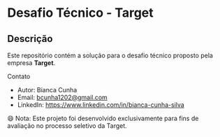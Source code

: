 # Desafio Técnico - Target

## Descrição
Este repositório contém a solução para o desafio técnico proposto pela empresa **Target**.

Contato
- Autor: Bianca Cunha
- Email: bcunha1202@gmail.com
- LinkedIn: https://www.linkedin.com/in/bianca-cunha-silva

😄 Nota: Este projeto foi desenvolvido exclusivamente para fins de avaliação no processo seletivo da Target.
